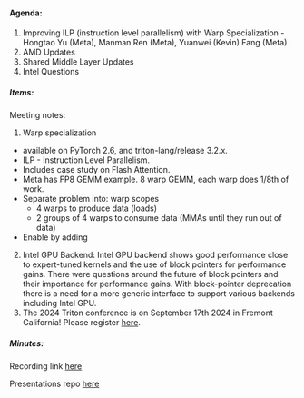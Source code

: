 #### Agenda:
1. Improving ILP (instruction level parallelism) with Warp Specialization - Hongtao Yu (Meta), Manman Ren (Meta), Yuanwei (Kevin) Fang (Meta)
2. AMD Updates
3. Shared Middle Layer Updates
4. Intel Questions

##### Items:
Meeting notes:
1. Warp specialization
  - available on PyTorch 2.6, and triton-lang/release 3.2.x.
  - ILP - Instruction Level Parallelism.
  - Includes case study on Flash Attention.
  - Meta has FP8 GEMM example.  8 warp GEMM, each warp does 1/8th of work.
  - Separate problem into: warp scopes 
    - 4 warps to produce data (loads)
    - 2 groups of 4 warps to consume data (MMAs until they run out of data)
  - Enable by adding 
2. Intel GPU Backend: Intel GPU backend shows good performance close to expert-tuned kernels and the use of block pointers for performance gains. There were questions around the future of block pointers and their importance for performance gains. With block-pointer deprecation there is a need for a more generic interface to support various backends including Intel GPU.
3. The 2024 Triton conference is on September 17th 2024 in Fremont California! Please register [here](README.md).
##### Minutes:
Recording link [here](https://youtu.be/dfL3L4_3ujg)

Presentations repo [here](https://drive.google.com/drive/folders/1fQ3zVrM7DT8W8FGJWKx1wNr2X53tYbeT?usp=sharing)
